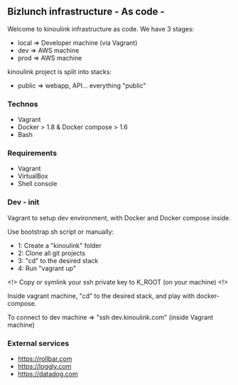 ## Bizlunch infrastructure - As code -

Welcome to kinoulink infrastructure as code. We have 3 stages:
- local => Developer machine (via Vagrant)
- dev => AWS machine
- prod => AWS machine

kinoulink project is split into stacks:
- public => webapp, API... everything "public"

### Technos

- Vagrant
- Docker > 1.8 & Docker compose > 1.6
- Bash

### Requirements

- Vagrant
- VirtualBox
- Shell console

### Dev - init

Vagrant to setup dev environment, with Docker and Docker compose inside.

Use bootstrap.sh script or manually:

- 1: Create a "kinoulink" folder
- 2: Clone all git projects
- 3: "cd" to the desired stack
- 4: Run "vagrant up"

<!> Copy or symlink your ssh private key to K_ROOT (on your machine) <!>

Inside vagrant machine, "cd" to the desired stack, and play with docker-compose.

To connect to dev machine => "ssh dev.kinoulink.com" (inside Vagrant machine)

### External services

- https://rollbar.com
- https://loggly.com
- https://datadog.com
